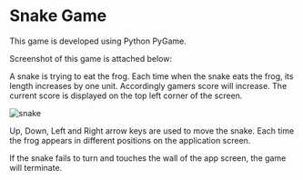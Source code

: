 # Snake Game

This game is developed using Python PyGame.

Screenshot of this game is attached below:

A snake is trying to eat the frog. Each time when the snake eats the frog, its length increases by one unit. Accordingly gamers score will increase. The current score is displayed on the top left corner of the screen.

![snake](https://user-images.githubusercontent.com/58632626/151353607-17d72ac6-a4b6-471b-873e-48dc806e60f8.png)

Up, Down, Left and Right arrow keys are used to move the snake. Each time the frog appears in different positions on the application screen. 

If the snake fails to turn and touches the wall of the app screen, the game will terminate. 
